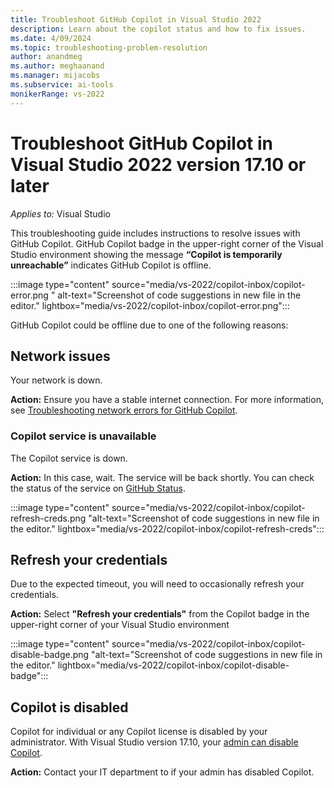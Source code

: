 ```yaml
---
title: Troubleshoot GitHub Copilot in Visual Studio 2022
description: Learn about the copilot status and how to fix issues.
ms.date: 4/09/2024
ms.topic: troubleshooting-problem-resolution
author: anandmeg
ms.author: meghaanand
ms.manager: mijacobs
ms.subservice: ai-tools
monikerRange: vs-2022
---
```


# Troubleshoot GitHub Copilot in Visual Studio 2022 version 17.10 or later

_Applies to:_&nbsp;Visual Studio

This troubleshooting guide includes instructions to resolve issues with GitHub Copilot.
GitHub Copilot badge in the upper-right corner of the Visual Studio environment showing the message **“Copilot is temporarily unreachable”** indicates GitHub Copilot is offline.

:::image type="content" source="media/vs-2022/copilot-inbox/copilot-error.png " alt-text="Screenshot of code suggestions in new file in the editor." lightbox="media/vs-2022/copilot-inbox/copilot-error.png":::

GitHub Copilot could be offline due to one of the following reasons:

## Network issues

Your network is down.

**Action:** Ensure you have a stable internet connection. For more information, see [Troubleshooting network errors for GitHub Copilot](https://docs.github.com/en/copilot/troubleshooting-github-copilot/troubleshooting-network-errors-for-github-copilot).

### Copilot service is unavailable

The Copilot service is down.

**Action:** In this case, wait. The service will be back shortly. You can check the status of the service on [GitHub Status](https://www.githubstatus.com/).

:::image type="content" source="media/vs-2022/copilot-inbox/copilot-refresh-creds.png "alt-text="Screenshot of code suggestions in new file in the editor." lightbox="media/vs-2022/copilot-inbox/copilot-refresh-creds":::

## Refresh your credentials

Due to the expected timeout, you will need to occasionally refresh your credentials.

**Action:** Select **"Refresh your credentials"** from the Copilot badge in the upper-right corner of your Visual Studio environment

:::image type="content" source="media/vs-2022/copilot-inbox/copilot-disable-badge.png "alt-text="Screenshot of code suggestions in new file in the editor." lightbox="media/vs-2022/copilot-inbox/copilot-disable-badge":::

## Copilot is disabled

Copilot for individual or any Copilot license is disabled by your administrator. With Visual Studio version 17.10, your [admin can disable Copilot](visual-studio-github-copilot-admin.md#disabling-copilot-for-individual-enterprise-visual-studio-accounts).

**Action:** Contact your IT department to if your admin has disabled Copilot.
